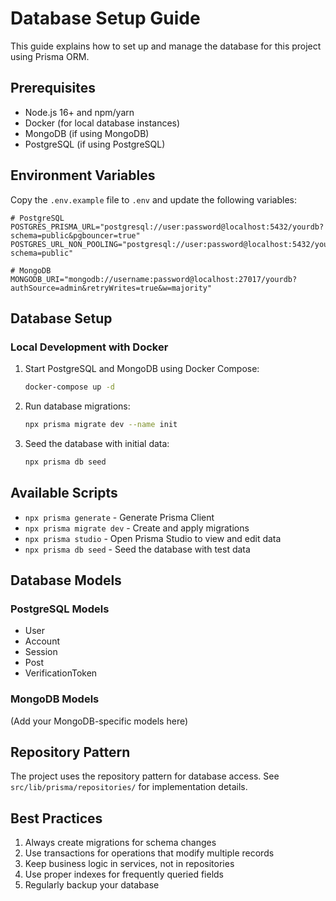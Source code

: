# Database Setup Guide

This guide explains how to set up and manage the database for this project using Prisma ORM.

## Prerequisites

- Node.js 16+ and npm/yarn
- Docker (for local database instances)
- MongoDB (if using MongoDB)
- PostgreSQL (if using PostgreSQL)

## Environment Variables

Copy the `.env.example` file to `.env` and update the following variables:

```env
# PostgreSQL
POSTGRES_PRISMA_URL="postgresql://user:password@localhost:5432/yourdb?schema=public&pgbouncer=true"
POSTGRES_URL_NON_POOLING="postgresql://user:password@localhost:5432/yourdb?schema=public"

# MongoDB
MONGODB_URI="mongodb://username:password@localhost:27017/yourdb?authSource=admin&retryWrites=true&w=majority"
```

## Database Setup

### Local Development with Docker

1. Start PostgreSQL and MongoDB using Docker Compose:
   ```bash
   docker-compose up -d
   ```

2. Run database migrations:
   ```bash
   npx prisma migrate dev --name init
   ```

3. Seed the database with initial data:
   ```bash
   npx prisma db seed
   ```

## Available Scripts

- `npx prisma generate` - Generate Prisma Client
- `npx prisma migrate dev` - Create and apply migrations
- `npx prisma studio` - Open Prisma Studio to view and edit data
- `npx prisma db seed` - Seed the database with test data

## Database Models

### PostgreSQL Models
- User
- Account
- Session
- Post
- VerificationToken

### MongoDB Models
(Add your MongoDB-specific models here)

## Repository Pattern

The project uses the repository pattern for database access. See `src/lib/prisma/repositories/` for implementation details.

## Best Practices

1. Always create migrations for schema changes
2. Use transactions for operations that modify multiple records
3. Keep business logic in services, not in repositories
4. Use proper indexes for frequently queried fields
5. Regularly backup your database
